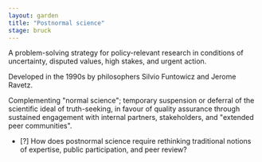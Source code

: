 ```yaml
---  
layout: garden
title: "Postnormal science"
stage: bruck
---
```


A problem-solving strategy for policy-relevant research in conditions of uncertainty, disputed values, high stakes, and urgent action.

Developed in the 1990s by philosophers Silvio Funtowicz and Jerome Ravetz.

Complementing "normal science"; temporary suspension or deferral of the scientific ideal of truth-seeking, in favour of quality assurance through sustained engagement with internal partners, stakeholders, and "extended peer communities".

- [?] How does postnormal science require rethinking traditional notions of expertise, public participation, and peer review?